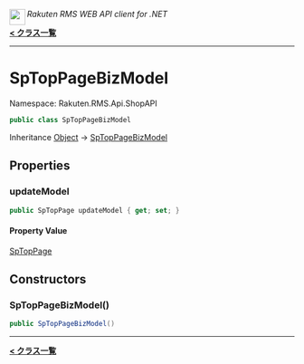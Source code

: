<img align="left" style="height: 2em;" src="https://webservice.rakuten.co.jp/favicon.ico"><em>Rakuten RMS WEB API client for .NET</em>

[**< クラス一覧**](./)
- - -

# SpTopPageBizModel

Namespace: Rakuten.RMS.Api.ShopAPI

```csharp
public class SpTopPageBizModel
```

Inheritance [Object](https://docs.microsoft.com/en-us/dotnet/api/system.object) → [SpTopPageBizModel](./rakuten.rms.api.shopapi.sptoppagebizmodel)

## Properties

### <a id="properties-updatemodel"/>**updateModel**

```csharp
public SpTopPage updateModel { get; set; }
```

#### Property Value

[SpTopPage](./rakuten.rms.api.shopapi.sptoppage)<br>

## Constructors

### <a id="constructors-.ctor"/>**SpTopPageBizModel()**

```csharp
public SpTopPageBizModel()
```


- - -
[**< クラス一覧**](./)
